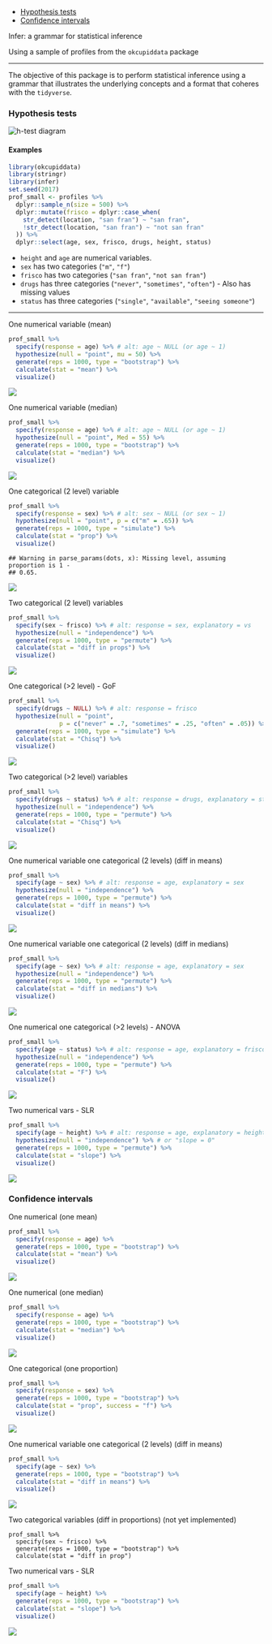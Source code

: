 
-   [Hypothesis tests](#hypothesis-tests)
-   [Confidence intervals](#confidence-intervals)

Infer: a grammar for statistical inference

Using a sample of profiles from the `okcupiddata` package

------------------------------------------------------------------------

The objective of this package is to perform statistical inference using a grammar that illustrates the underlying concepts and a format that coheres with the `tidyverse`.

### Hypothesis tests

![h-test diagram](figs/ht-diagram.png)

#### Examples

``` r
library(okcupiddata)
library(stringr)
library(infer)
set.seed(2017)
prof_small <- profiles %>% 
  dplyr::sample_n(size = 500) %>% 
  dplyr::mutate(frisco = dplyr::case_when(
    str_detect(location, "san fran") ~ "san fran",
    !str_detect(location, "san fran") ~ "not san fran"
  )) %>% 
  dplyr::select(age, sex, frisco, drugs, height, status)
```

-   `height` and `age` are numerical variables.
-   `sex` has two categories (`"m"`, `"f"`)
-   `frisco` has two categories (`"san fran"`, `"not san fran"`)
-   `drugs` has three categories (`"never"`, `"sometimes"`, `"often"`) - Also has missing values
-   `status` has three categories (`"single"`, `"available"`, `"seeing someone"`)

------------------------------------------------------------------------

One numerical variable (mean)

``` r
prof_small %>%
  specify(response = age) %>% # alt: age ~ NULL (or age ~ 1)
  hypothesize(null = "point", mu = 50) %>% 
  generate(reps = 1000, type = "bootstrap") %>% 
  calculate(stat = "mean") %>% 
  visualize()
```

![](profiles_examples_files/figure-markdown_github-ascii_identifiers/unnamed-chunk-2-1.png)

One numerical variable (median)

``` r
prof_small %>%
  specify(response = age) %>% # alt: age ~ NULL (or age ~ 1)
  hypothesize(null = "point", Med = 55) %>% 
  generate(reps = 1000, type = "bootstrap") %>% 
  calculate(stat = "median") %>% 
  visualize()
```

![](profiles_examples_files/figure-markdown_github-ascii_identifiers/unnamed-chunk-3-1.png)

One categorical (2 level) variable

``` r
prof_small %>%
  specify(response = sex) %>% # alt: sex ~ NULL (or sex ~ 1)
  hypothesize(null = "point", p = c("m" = .65)) %>% 
  generate(reps = 1000, type = "simulate") %>% 
  calculate(stat = "prop") %>% 
  visualize()
```

    ## Warning in parse_params(dots, x): Missing level, assuming proportion is 1 -
    ## 0.65.

![](profiles_examples_files/figure-markdown_github-ascii_identifiers/unnamed-chunk-4-1.png)

Two categorical (2 level) variables

``` r
prof_small %>%
  specify(sex ~ frisco) %>% # alt: response = sex, explanatory = vs
  hypothesize(null = "independence") %>%
  generate(reps = 1000, type = "permute") %>%
  calculate(stat = "diff in props") %>% 
  visualize()
```

![](profiles_examples_files/figure-markdown_github-ascii_identifiers/unnamed-chunk-5-1.png)

One categorical (&gt;2 level) - GoF

``` r
prof_small %>%
  specify(drugs ~ NULL) %>% # alt: response = frisco
  hypothesize(null = "point", 
              p = c("never" = .7, "sometimes" = .25, "often" = .05)) %>%
  generate(reps = 1000, type = "simulate") %>%
  calculate(stat = "Chisq") %>% 
  visualize()
```

![](profiles_examples_files/figure-markdown_github-ascii_identifiers/unnamed-chunk-6-1.png)

Two categorical (&gt;2 level) variables

``` r
prof_small %>%
  specify(drugs ~ status) %>% # alt: response = drugs, explanatory = status
  hypothesize(null = "independence") %>%
  generate(reps = 1000, type = "permute") %>%
  calculate(stat = "Chisq") %>% 
  visualize()
```

![](profiles_examples_files/figure-markdown_github-ascii_identifiers/unnamed-chunk-7-1.png)

One numerical variable one categorical (2 levels) (diff in means)

``` r
prof_small %>%
  specify(age ~ sex) %>% # alt: response = age, explanatory = sex
  hypothesize(null = "independence") %>%
  generate(reps = 1000, type = "permute") %>%
  calculate(stat = "diff in means") %>% 
  visualize()
```

![](profiles_examples_files/figure-markdown_github-ascii_identifiers/unnamed-chunk-8-1.png)

One numerical variable one categorical (2 levels) (diff in medians)

``` r
prof_small %>%
  specify(age ~ sex) %>% # alt: response = age, explanatory = sex
  hypothesize(null = "independence") %>%
  generate(reps = 1000, type = "permute") %>%
  calculate(stat = "diff in medians") %>% 
  visualize()
```

![](profiles_examples_files/figure-markdown_github-ascii_identifiers/unnamed-chunk-9-1.png)

One numerical one categorical (&gt;2 levels) - ANOVA

``` r
prof_small %>%
  specify(age ~ status) %>% # alt: response = age, explanatory = frisco
  hypothesize(null = "independence") %>%
  generate(reps = 1000, type = "permute") %>%
  calculate(stat = "F") %>% 
  visualize()
```

![](profiles_examples_files/figure-markdown_github-ascii_identifiers/unnamed-chunk-10-1.png)

Two numerical vars - SLR

``` r
prof_small %>%
  specify(age ~ height) %>% # alt: response = age, explanatory = height
  hypothesize(null = "independence") %>% # or "slope = 0"
  generate(reps = 1000, type = "permute") %>%
  calculate(stat = "slope") %>% 
  visualize()
```

![](profiles_examples_files/figure-markdown_github-ascii_identifiers/unnamed-chunk-11-1.png)

### Confidence intervals

One numerical (one mean)

``` r
prof_small %>%
  specify(response = age) %>%
  generate(reps = 1000, type = "bootstrap") %>%
  calculate(stat = "mean") %>% 
  visualize()
```

![](profiles_examples_files/figure-markdown_github-ascii_identifiers/unnamed-chunk-12-1.png)

One numerical (one median)

``` r
prof_small %>%
  specify(response = age) %>%
  generate(reps = 1000, type = "bootstrap") %>%
  calculate(stat = "median") %>% 
  visualize()
```

![](profiles_examples_files/figure-markdown_github-ascii_identifiers/unnamed-chunk-13-1.png)

One categorical (one proportion)

``` r
prof_small %>%
  specify(response = sex) %>%
  generate(reps = 1000, type = "bootstrap") %>%
  calculate(stat = "prop", success = "f") %>% 
  visualize()
```

![](profiles_examples_files/figure-markdown_github-ascii_identifiers/unnamed-chunk-14-1.png)

One numerical variable one categorical (2 levels) (diff in means)

``` r
prof_small %>%
  specify(age ~ sex) %>%
  generate(reps = 1000, type = "bootstrap") %>%
  calculate(stat = "diff in means") %>% 
  visualize()
```

![](profiles_examples_files/figure-markdown_github-ascii_identifiers/unnamed-chunk-15-1.png)

Two categorical variables (diff in proportions) (not yet implemented)

    prof_small %>%
      specify(sex ~ frisco) %>%
      generate(reps = 1000, type = "bootstrap") %>%
      calculate(stat = "diff in prop")

Two numerical vars - SLR

``` r
prof_small %>%
  specify(age ~ height) %>% 
  generate(reps = 1000, type = "bootstrap") %>%
  calculate(stat = "slope") %>% 
  visualize()
```

![](profiles_examples_files/figure-markdown_github-ascii_identifiers/unnamed-chunk-16-1.png)
